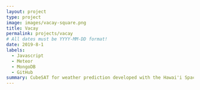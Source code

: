 ```yaml
---
layout: project
type: project
image: images/vacay-square.png
title: Vacay
permalink: projects/vacay
# All dates must be YYYY-MM-DD format!
date: 2019-8-1
labels:
  - Javascript
  - Meteor
  - MongoDB
  - GitHub
summary: CubeSAT for weather prediction developed with the Hawai'i Space Flight Laboratory
---
```


